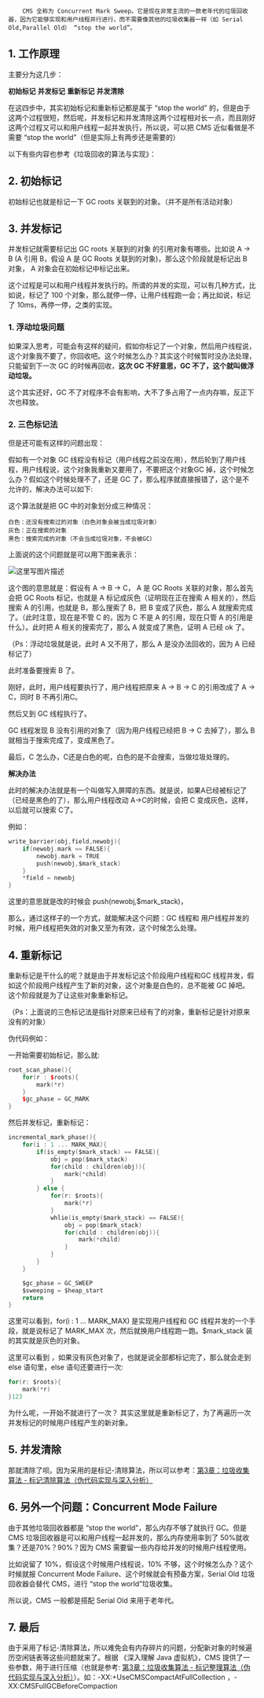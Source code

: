 		CMS 全称为 Concurrent Mark Sweep。它是现在非常主流的一款老年代的垃圾回收器，因为它能够实现和用户线程并行进行，而不需要像其他的垃圾收集器一样（如 Serial Old,Parallel Old） “stop the world”。

## 1. 工作原理

主要分为这几步：

**初始标记**
**并发标记**
**重新标记**
**并发清除**

在这四步中，其实初始标记和重新标记都是属于 “stop the world” 的，但是由于这两个过程很短，然后呢，并发标记和并发清除这两个过程相对长一点，而且刚好这两个过程又可以和用户线程一起并发执行，所以说，可以把 CMS 近似看做是不需要 “stop the world”（但是实际上有两步还是需要的）

以下有些内容也参考《垃圾回收的算法与实现》：

## 2. 初始标记

初始标记也就是标记一下 GC roots 关联到的对象。（并不是所有活动对象）

## 3. 并发标记

并发标记就需要标记出 GC roots 关联到的对象 的引用对象有哪些。比如说 A -> B (A 引用 B，假设 A 是 GC Roots 关联到的对象)，那么这个阶段就是标记出 B 对象， A 对象会在初始标记中标记出来。

这个过程是可以和用户线程并发执行的。所谓的并发的实现，可以有几种方式，比如说，标记了 100 个对象，那么就停一停，让用户线程跑一会；再比如说，标记了 10ms，再停一停，之类的实现。

### 1. 浮动垃圾问题

如果深入思考，可能会有这样的疑问，假如你标记了一个对象，然后用户线程说，这个对象我不要了，你回收吧。这个时候怎么办？其实这个时候暂时没办法处理，只能留到下一次 GC 的时候再回收，**这次 GC 不好意思，GC 不了，这个就叫做浮动垃圾。**

这个其实还好，GC 不了对程序不会有影响，大不了多占用了一点内存嘛，反正下次也释放。



### 2. 三色标记法

但是还可能有这样的问题出现：

假如有一个对象 GC 线程没有标记（用户线程之前没在用），然后轮到了用户线程，用户线程说，这个对象我重新又要用了，不要把这个对象GC 掉，这个时候怎么办？假如这个时候处理不了，还是 GC 了，那么程序就直接报错了，这个是不允许的，解决办法可以如下:


这个算法就是把 GC 中的对象划分成三种情况：
```
白色：还没有搜索过的对象（白色对象会被当成垃圾对象）
灰色：正在搜索的对象
黑色：搜索完成的对象（不会当成垃圾对象，不会被GC）
```
上面说的这个问题就是可以用下图来表示：

![这里写图片描述](https://tva1.sinaimg.cn/large/00831rSTly1gd9h10pbydj30fl04ldfv.jpg)

这个图的意思就是：假设有 A -> B -> C， A 是 GC Roots 关联的对象，那么首先会把 GC Roots 标记，也就是 A 标记成灰色（证明现在正在搜索 A 相关的），然后搜索 A 的引用，也就是 B，那么搜索了 B，把 B 变成了灰色，那么 A 就搜索完成了。（此时注意，现在是不管 C 的，因为 C 不是 A 的引用，现在只管 A 的引用是什么）。此时把 A 相关的搜索完了，那么 A 就变成了黑色，证明 A 已经 ok 了。

（Ps：浮动垃圾就是说，此时 A 又不用了，那么 A 是没办法回收的，因为 A 已经标记了）

此时准备要搜索 B 了。

刚好，此时，用户线程要执行了，用户线程把原来 A -> B -> C 的引用改成了 A -> C，同时 B 不再引用C。

然后又到 GC 线程执行了。

GC 线程发现 B 没有引用的对象了（因为用户线程已经把 B -> C 去掉了），那么 B 就相当于搜索完成了，变成黑色了。

最后，C 怎么办，C还是白色的呢，白色的是不会搜索，当做垃圾处理的。

**解决办法**

此时的解决办法就是有一个叫做写入屏障的东西。就是说，如果A已经被标记了（已经是黑色的了），那么用户线程改动 A->C的时候，会把 C 变成灰色，这样，以后就可以搜索 C了。

例如：

```c
write_barrier(obj,field,newobj){
    if(newobj.mark == FALSE){
        newobj.mark = TRUE
        push(newobj,$mark_stack)
    }
    *field = newobj
}
```

这里的意思就是改的时候会 push(newobj,$mark_stack)，

那么，通过这样子的一个方式，就能解决这个问题：GC 线程和 用户线程并发的时候，用户线程把失效的对象又至为有效，这个时候怎么处理。



## 4. 重新标记

重新标记是干什么的呢？就是由于并发标记这个阶段用户线程和GC 线程并发，假如这个阶段用户线程产生了新的对象，这个对象是白色的，总不能被 GC 掉吧。这个阶段就是为了让这些对象重新标记。

（Ps：上面说的三色标记法是指针对原来已经有了的对象，重新标记是针对原来没有的对象）

伪代码例如：

一开始需要初始标记，那么就:

```c++
root_scan_phase(){
    for(r : $roots){
        mark(*r)
    }
    $gc_phase = GC_MARK
}
```

然后并发标记，重新标记：

```c
incremental_mark_phase(){
    for(i : 1 ... MARK_MAX){
        if(is_empty($mark_stack) == FALSE){
            obj = pop($mark_stack)
            for(child : children(obj)){
                mark(*child)
            }
        } else {
            for(r: $roots){
                mark(*r)
            }
            whlie(is_empty($mark_stack) == FALSE){
                obj = pop($mark_stack)
                for(child : children(obj)){
                    mark(*child)
                }
            }
        }
    }

    $gc_phase = GC_SWEEP
    $sweeping = $heap_start
    return
}
```

这里可以看到，for(i : 1 … MARK_MAX) 是实现用户线程和 GC 线程并发的一个手段，就是说标记了 MARK_MAX 次，然后就换用户线程跑一跑。$mark_stack 装的其实就是灰色的对象。

这里可以看到 ，如果没有灰色对象了，也就是说全部都标记完了，那么就会走到 else 语句里，else 语句还要进行一次:

```c
for(r: $roots){
    mark(*r)
}123
```

为什么呢，一开始不就进行了一次？ 其实这里就是重新标记了，为了再遍历一次并发标记的时候用户线程产生的新对象。

## 5. 并发清除

那就清除了呗。因为采用的是标记-清除算法，所以可以参考：[第3章：垃圾收集算法 - 标记清除算法（伪代码实现与深入分析）](http://blog.csdn.net/hutongling/article/details/69905640)



## 6. 另外一个问题：Concurrent Mode Failure

由于其他垃圾回收器都是 “stop the world”，那么内存不够了就执行 GC。但是 CMS 垃圾回收器是可以和用户线程一起并发的，那么内存使用率到了 50%就收集？还是70%？90%？因为 CMS 需要留一些内存给并发的时候用户线程使用。

比如说留了 10%，假设这个时候用户线程说，10% 不够，这个时候怎么办？这个时候就报 Concurrent Mode Failure、这个时候就会有预备方案，Serial Old 垃圾回收器会替代 CMS，进行 “stop the world”垃圾收集。

所以说，CMS 一般都是搭配 Serial Old 来用于老年代。

## 7. 最后

由于采用了标记-清除算法，所以难免会有内存碎片的问题，分配新对象的时候遍历空闲链表等这些问题就来了。根据 《深入理解 Java 虚拟机》，CMS 提供了一些参数，用于进行压缩（也就是参考: [第3章：垃圾收集算法 - 标记整理算法（伪代码实现与深入分析）](http://blog.csdn.net/hutongling/article/details/69905640)）。如：-XX:+UseCMSCompactAtFullCollection ，-XX:CMSFullGCBeforeCompaction